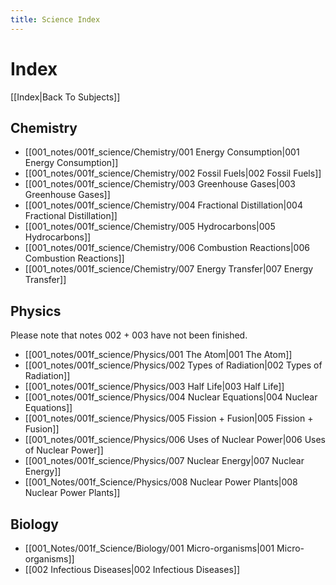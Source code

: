 ```yaml
---
title: Science Index
---
```

# Index
[[Index|Back To Subjects]]

## Chemistry

- [[001_notes/001f_science/Chemistry/001 Energy Consumption|001 Energy Consumption]]
- [[001_notes/001f_science/Chemistry/002 Fossil Fuels|002 Fossil Fuels]]
- [[001_notes/001f_science/Chemistry/003 Greenhouse Gases|003 Greenhouse Gases]]
- [[001_notes/001f_science/Chemistry/004 Fractional Distillation|004 Fractional Distillation]]
- [[001_notes/001f_science/Chemistry/005 Hydrocarbons|005 Hydrocarbons]]
- [[001_notes/001f_science/Chemistry/006 Combustion Reactions|006 Combustion Reactions]]
- [[001_notes/001f_science/Chemistry/007 Energy Transfer|007 Energy Transfer]]


## Physics
Please note that notes 002 + 003 have not been finished.
- [[001_notes/001f_science/Physics/001 The Atom|001 The Atom]]
- [[001_notes/001f_science/Physics/002 Types of Radiation|002 Types of Radiation]]
- [[001_notes/001f_science/Physics/003 Half Life|003 Half Life]]
- [[001_notes/001f_science/Physics/004 Nuclear Equations|004 Nuclear Equations]]
- [[001_notes/001f_science/Physics/005 Fission + Fusion|005 Fission + Fusion]]
- [[001_notes/001f_science/Physics/006 Uses of Nuclear Power|006 Uses of Nuclear Power]]
- [[001_notes/001f_science/Physics/007 Nuclear Energy|007 Nuclear Energy]]
- [[001_Notes/001f_Science/Physics/008 Nuclear Power Plants|008 Nuclear Power Plants]]

## Biology
- [[001_Notes/001f_Science/Biology/001 Micro-organisms|001 Micro-organisms]]
- [[002 Infectious Diseases|002 Infectious Diseases]]


